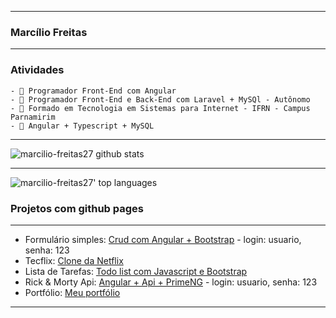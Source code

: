 ***
### Marcílio Freitas
***
### Atividades
```
- 🔭 Programador Front-End com Angular
- 🔭 Programador Front-End e Back-End com Laravel + MySQl - Autônomo
- 🔭 Formado em Tecnologia em Sistemas para Internet - IFRN - Campus Parnamirim
- 🌱 Angular + Typescript + MySQL

```
***
![marcilio-freitas27 github stats](https://github-readme-stats.vercel.app/api?username=marcilio-freitas27&theme=blue-green)
***
![marcilio-freitas27' top languages](https://github-readme-stats.vercel.app/api/top-langs/?username=marcilio-freitas27&hide_progress=true&theme=blue-green)
### Projetos com github pages
***
- Formulário simples: [Crud com Angular + Bootstrap](https://marcilio-freitas27.github.io/formulario-simples/) - login: usuario, senha: 123
- Tecflix: [Clone da Netflix](https://marcilio-freitas27.github.io/tecflix/)
- Lista de Tarefas: [Todo list com Javascript e Bootstrap](https://marcilio-freitas27.github.io/lista-de-tarefas/)
- Rick & Morty Api: [Angular + Api + PrimeNG](https://marcilio-freitas27.github.io/angular-rickandmorty/) - login: usuario, senha: 123
- Portfólio: [Meu portfólio](https://marcilio-freitas27.github.io/portfolio/)
***
